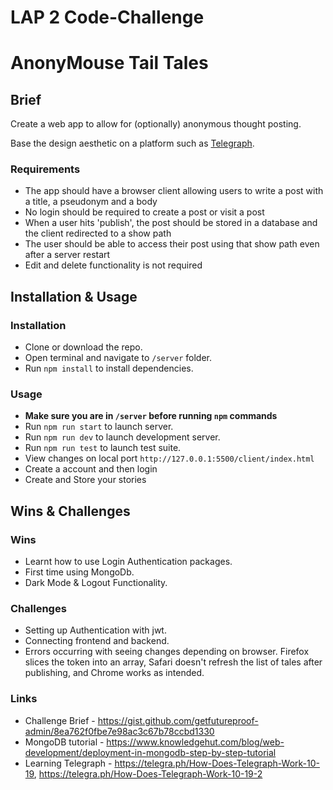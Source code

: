 # LAP 2 Code-Challenge

# AnonyMouse Tail Tales

## Brief

Create a web app to allow for (optionally) anonymous thought posting.

Base the design aesthetic on a platform such as [Telegraph](https://telegra.ph/).

### Requirements

- The app should have a browser client allowing users to write a post with a title, a pseudonym and a body
- No login should be required to create a post or visit a post
- When a user hits 'publish', the post should be stored in a database and the client redirected to a show path
- The user should be able to access their post using that show path even after a server restart
- Edit and delete functionality is not required

## Installation & Usage

### Installation

- Clone or download the repo.
- Open terminal and navigate to `/server` folder.
- Run `npm install` to install dependencies.

### Usage

- **Make sure you are in `/server` before running `npm` commands**
- Run `npm run start` to launch server.
- Run `npm run dev` to launch development server.
- Run `npm run test` to launch test suite.
- View changes on local port `http://127.0.0.1:5500/client/index.html`
- Create a account and then login
- Create and Store your stories

## Wins & Challenges

### Wins

- Learnt how to use Login Authentication packages.
- First time using MongoDb.
- Dark Mode & Logout Functionality.

### Challenges

- Setting up Authentication with jwt.
- Connecting frontend and backend.
- Errors occurring with seeing changes depending on browser. Firefox slices the token into an array, Safari doesn't refresh the list of tales after publishing, and Chrome works as intended.

### Links

- Challenge Brief - https://gist.github.com/getfutureproof-admin/8ea762f0fbe7e98ac3c67b78ccbd1330
- MongoDB tutorial - https://www.knowledgehut.com/blog/web-development/deployment-in-mongodb-step-by-step-tutorial
- Learning Telegraph - https://telegra.ph/How-Does-Telegraph-Work-10-19, https://telegra.ph/How-Does-Telegraph-Work-10-19-2
